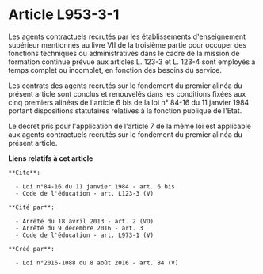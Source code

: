 # Article L953-3-1

Les agents contractuels recrutés par les établissements d'enseignement supérieur mentionnés au livre VII de la troisième
partie pour occuper des fonctions techniques ou administratives dans le cadre de la mission de formation continue prévue aux
articles L. 123-3 et L. 123-4 sont employés à temps complet ou incomplet, en fonction des besoins du service. 

Les contrats des agents recrutés sur le fondement du premier alinéa du présent article sont conclus et renouvelés dans les
conditions fixées aux cinq premiers alinéas de l'article 6 bis de la loi n° 84-16 du 11 janvier 1984 portant dispositions
statutaires relatives à la fonction publique de l'Etat. 

Le décret pris pour l'application de l'article 7 de la même loi est applicable aux agents contractuels recrutés sur le
fondement du premier alinéa du présent article.

**Liens relatifs à cet article**

	**Cite**:

	  - Loi n°84-16 du 11 janvier 1984 - art. 6 bis
	  - Code de l'éducation - art. L123-3 (V)

	**Cité par**:

	  - Arrêté du 18 avril 2013 - art. 2 (VD)
	  - Arrêté du 9 décembre 2016 - art. 3
	  - Code de l'éducation - art. L973-1 (V)

	**Créé par**:

	  - Loi n°2016-1088 du 8 août 2016 - art. 84 (V)
